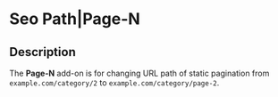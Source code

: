 # Seo Path|Page-N

## Description
The **Page-N** add-on is for changing URL path of static pagination from `example.com/category/2` to `example.com/category/page-2`.

